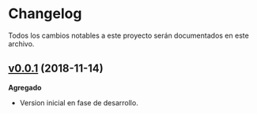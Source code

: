 # Changelog
Todos los cambios notables a este proyecto serán documentados en este archivo.

## [v0.0.1](https://github.com/leandroibarra/turnos-solarium/tree/v0.0.1) (2018-11-14)
**Agregado**
- Version inicial en fase de desarrollo.